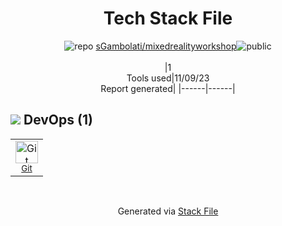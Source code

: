 <!--
--- Readme.md Snippet without images Start ---
## Tech Stack
sGambolati/mixedrealityworkshop is built on the following main stack:

Full tech stack [here](/techstack.md)
--- Readme.md Snippet without images End ---

--- Readme.md Snippet with images Start ---
## Tech Stack
sGambolati/mixedrealityworkshop is built on the following main stack:

Full tech stack [here](/techstack.md)
--- Readme.md Snippet with images End ---
-->
<div align="center">

# Tech Stack File
![](https://img.stackshare.io/repo.svg "repo") [sGambolati/mixedrealityworkshop](https://github.com/sGambolati/mixedrealityworkshop)![](https://img.stackshare.io/public_badge.svg "public")
<br/><br/>
|1<br/>Tools used|11/09/23 <br/>Report generated|
|------|------|
</div>

## <img src='https://img.stackshare.io/devops.svg'/> DevOps (1)
<table><tr>
  <td align='center'>
  <img width='36' height='36' src='https://img.stackshare.io/service/1046/git.png' alt='Git'>
  <br>
  <sub><a href="http://git-scm.com/">Git</a></sub>
  <br>
  <sub></sub>
</td>

</tr>
</table>

<br/>
<div align='center'>

Generated via [Stack File](https://github.com/apps/stack-file)
